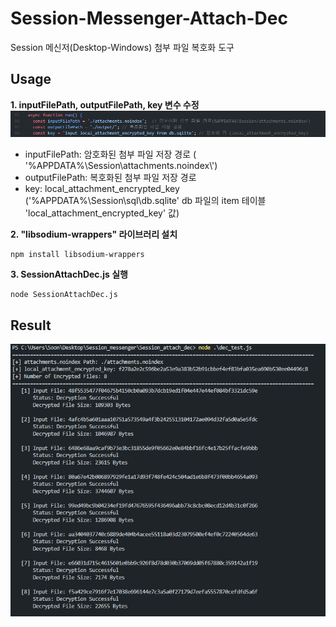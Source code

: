 # Session-Messenger-Attach-Dec
Session 메신저(Desktop-Windows) 첨부 파일 복호화 도구

## Usage
**1. inputFilePath, outputFilePath, key 변수 수정** 
![alt text](usage.png)
- inputFilePath: 암호화된 첨부 파일 저장 경로 ( '%APPDATA%\\Session\\attachments.noindex\\')
- outputFilePath: 복호화된 첨부 파일 저장 경로
- key: local_attachment_encrypted_key ('%APPDATA%\\Session\\sql\\db.sqlite' db 파일의 item 테이블 'local_attachment_encrypted_key' 값)

**2. "libsodium-wrappers" 라이브러리 설치**
```
npm install libsodium-wrappers
```

**3. SessionAttachDec.js 실행**
```
node SessionAttachDec.js
```


## Result
![alt text](result.png)
